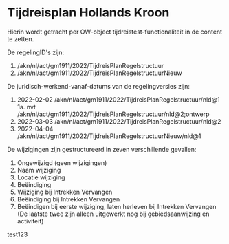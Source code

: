 # Tijdreisplan Hollands Kroon
Hierin wordt getracht per OW-object tijdreistest-functionaliteit in de content te zetten.

De regelingID's zijn:
1. /akn/nl/act/gm1911/2022/TijdreisPlanRegelstructuur
2. /akn/nl/act/gm1911/2022/TijdreisPlanRegelstructuurNieuw

De juridisch-werkend-vanaf-datums van de regelingversies zijn: 
1. 2022-02-02 /akn/nl/act/gm1911/2022/TijdreisPlanRegelstructuur/nld@1
1a. nvt       /akn/nl/act/gm1911/2022/TijdreisPlanRegelstructuur/nld@2;ontwerp
2. 2022-03-03 /akn/nl/act/gm1911/2022/TijdreisPlanRegelstructuur/nld@2
3. 2022-04-04 /akn/nl/act/gm1911/2022/TijdreisPlanRegelstructuurNieuw/nld@1 

De wijzigingen zijn gestructureerd in zeven verschillende gevallen:
1. Ongewijzigd (geen wijzigingen)
2. Naam wijziging
3. Locatie wijziging
4. Beëindiging
5. Wijziging bij Intrekken Vervangen
6. Beëindiging bij Intrekken Vervangen
7. Beëindigen bij eerste wijziging, laten herleven bij Intrekken Vervangen
(De laatste twee zijn alleen uitgewerkt nog bij gebiedsaanwijzing en activiteit)

test123